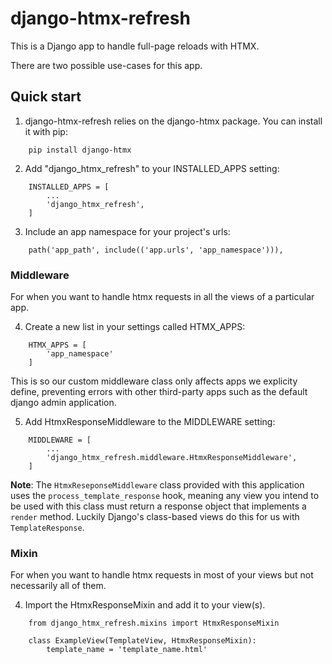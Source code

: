 # django-htmx-refresh

This is a Django app to handle full-page reloads with HTMX.

There are two possible use-cases for this app.

## Quick start

1. django-htmx-refresh relies on the django-htmx package. You can install it with pip:

```
    pip install django-htmx
```

2. Add "django_htmx_refresh" to your INSTALLED_APPS setting:

```
    INSTALLED_APPS = [
        ...
        'django_htmx_refresh',
    ]
```

3. Include an app namespace for your project's urls:

```
    path('app_path', include(('app.urls', 'app_namespace'))),
```

### Middleware

For when you want to handle htmx requests in all the views of a particular app.

4. Create a new list in your settings called HTMX_APPS:

```
    HTMX_APPS = [
        'app_namespace'
    ]
```

This is so our custom middleware class only affects apps we explicity define, preventing errors with other third-party apps such as the default django admin application.

5.  Add HtmxResponseMiddleware to the MIDDLEWARE setting:

```
    MIDDLEWARE = [
        ...
        'django_htmx_refresh.middleware.HtmxResponseMiddleware',
    ]
```

**Note**: The `HtmxReseponseMiddleware` class provided with this application uses the `process_template_response` hook, meaning any view you intend to be used with this class must return a response object that implements a `render` method. Luckily Django's class-based views do this for us with `TemplateResponse`.

### Mixin

For when you want to handle htmx requests in most of your views but not necessarily all of them.

4. Import the HtmxResponseMixin and add it to your view(s).

```
    from django_htmx_refresh.mixins import HtmxResponseMixin

    class ExampleView(TemplateView, HtmxResponseMixin):
        template_name = 'template_name.html'
```
